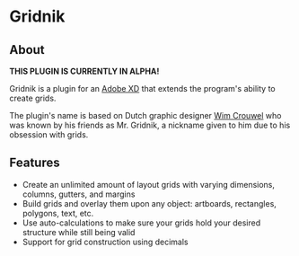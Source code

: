 # Gridnik

## About

**THIS PLUGIN IS CURRENTLY IN ALPHA!**

Gridnik is a plugin for an [Adobe XD](https://www.adobe.com/products/xd.html) that extends the program's ability to create grids.

The plugin's name is based on Dutch graphic designer [Wim Crouwel](https://en.wikipedia.org/wiki/Wim_Crouwel) who was known by his friends as Mr. Gridnik, a nickname given to him due to his obsession with grids.

## Features

- Create an unlimited amount of layout grids with varying dimensions, columns, gutters, and margins
- Build grids and overlay them upon any object: artboards, rectangles, polygons, text, etc.
- Use auto-calculations to make sure your grids hold your desired structure while still being valid
- Support for grid construction using decimals
